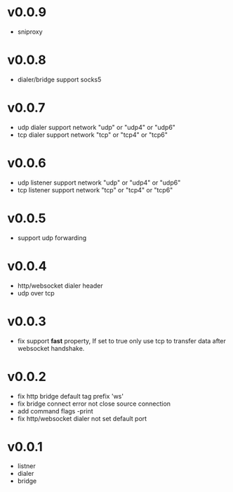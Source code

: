 # v0.0.9

* sniproxy

# v0.0.8

* dialer/bridge support socks5

# v0.0.7

* udp dialer support network "udp" or "udp4" or "udp6"
* tcp dialer support network "tcp" or "tcp4" or "tcp6"

# v0.0.6

* udp listener support network "udp" or "udp4" or "udp6"
* tcp listener support network "tcp" or "tcp4" or "tcp6"


# v0.0.5
* support udp forwarding

# v0.0.4

* http/websocket dialer header
* udp over tcp

# v0.0.3

* fix support **fast** property, If set to true only use tcp to transfer data after websocket handshake.

# v0.0.2

* fix http bridge default tag prefix 'ws'
* fix bridge connect error not close source connection
* add command flags -print
* fix http/websocket dialer not set default port

# v0.0.1

* listner
* dialer
* bridge